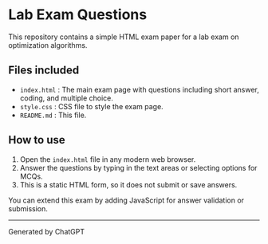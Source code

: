 
# Lab Exam Questions

This repository contains a simple HTML exam paper for a lab exam on optimization algorithms.

## Files included

- `index.html` : The main exam page with questions including short answer, coding, and multiple choice.
- `style.css` : CSS file to style the exam page.
- `README.md` : This file.

## How to use

1. Open the `index.html` file in any modern web browser.
2. Answer the questions by typing in the text areas or selecting options for MCQs.
3. This is a static HTML form, so it does not submit or save answers.

You can extend this exam by adding JavaScript for answer validation or submission.

---
Generated by ChatGPT
